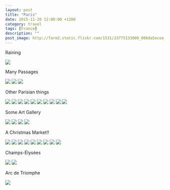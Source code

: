 ```yaml
---
layout: post
title: "Paris"
date: 2015-11-20 12:00:00 +1200
category: travel
tags: [France]
description: ""
post_image: http://farm2.static.flickr.com/1531/23775133000_006da5ecee_o.jpg
---
```

Raining

[![](http://farm2.static.flickr.com/1655/23442728154_5fabdaff63_c.jpg)](http://farm2.static.flickr.com/1655/23442728154_f1e23a23bd_o.jpg)

Many Passages

[![](http://farm2.static.flickr.com/1550/24070954095_b28ffb2c66_c.jpg)](http://farm2.static.flickr.com/1550/24070954095_3d25e231a4_o.jpg)
[![](http://farm6.static.flickr.com/5706/23703127849_51079a0b96_c.jpg)](http://farm6.static.flickr.com/5706/23703127849_8f812ea5c3_o.jpg)
[![](http://farm2.static.flickr.com/1682/23703127699_a030c2a80f_c.jpg)](http://farm2.static.flickr.com/1682/23703127699_c878f3b4de_o.jpg)

Other Parisian things

[![](http://farm2.static.flickr.com/1614/23442726604_1f69000fdd_c.jpg)](http://farm2.static.flickr.com/1614/23442726604_4bfd4b65f3_o.jpg)
[![](http://farm6.static.flickr.com/5807/23962799322_5ecbe9f576_c.jpg)](http://farm6.static.flickr.com/5807/23962799322_035710a5e6_o.jpg)
[![](http://farm2.static.flickr.com/1569/23703126459_394cc79653_c.jpg)](http://farm2.static.flickr.com/1569/23703126459_e4051f728d_o.jpg)
[![](http://farm2.static.flickr.com/1480/24044849866_429bd7bee1_c.jpg)](http://farm2.static.flickr.com/1480/24044849866_04e15ab72e_o.jpg)
[![](http://farm2.static.flickr.com/1676/23444160173_b09c23b373_c.jpg)](http://farm2.static.flickr.com/1676/23444160173_ebf766d72f_o.jpg)
[![](http://farm6.static.flickr.com/5625/23442724774_1072d826c8_c.jpg)](http://farm6.static.flickr.com/5625/23442724774_50ae53c818_o.jpg)
[![](http://farm6.static.flickr.com/5762/23962659552_2b78753ca6_c.jpg)](http://farm6.static.flickr.com/5762/23962659552_c2b1f9cab3_o.jpg)
[![](http://farm2.static.flickr.com/1644/23703124799_ef35d80cac_c.jpg)](http://farm2.static.flickr.com/1644/23703124799_f38f456bab_o.jpg)
[![](http://farm2.static.flickr.com/1591/23442724034_02ecf32e58_c.jpg)](http://farm2.static.flickr.com/1591/23442724034_39eab49cdb_o.jpg)
[![](http://farm2.static.flickr.com/1517/23444158683_7d57a5c5bd_c.jpg)](http://farm2.static.flickr.com/1517/23444158683_15a5826dda_o.jpg)

Some Art Gallery

[![](http://farm2.static.flickr.com/1637/23962796732_fe39891467_c.jpg)](http://farm2.static.flickr.com/1637/23962796732_d48315af6c_o.jpg)
[![](http://farm2.static.flickr.com/1545/23775266990_6f3ec10185_c.jpg)](http://farm2.static.flickr.com/1545/23775266990_78f1432db7_o.jpg)
[![](http://farm6.static.flickr.com/5624/24070948975_a3bd9f57da_c.jpg)](http://farm6.static.flickr.com/5624/24070948975_6d8fc33f0c_o.jpg)
[![](http://farm6.static.flickr.com/5791/23775266180_f198573869_c.jpg)](http://farm6.static.flickr.com/5791/23775266180_2b30c60be5_o.jpg)

A Christmas Market!!

[![](http://farm2.static.flickr.com/1536/23988353121_222140aa79_c.jpg)](http://farm2.static.flickr.com/1536/23988353121_ec87ec137f_o.jpg)
[![](http://farm2.static.flickr.com/1472/23775265430_4aacc8ba5b_c.jpg)](http://farm2.static.flickr.com/1472/23775265430_76777cec8f_o.jpg)
[![](http://farm2.static.flickr.com/1561/24070947725_0678b7750d_c.jpg)](http://farm2.static.flickr.com/1561/24070947725_2ae8efa5d9_o.jpg)
[![](http://farm2.static.flickr.com/1462/23962794312_47c468bbcf_c.jpg)](http://farm2.static.flickr.com/1462/23962794312_b80f87880e_o.jpg)
[![](http://farm6.static.flickr.com/5755/23775264250_29a020d478_c.jpg)](http://farm6.static.flickr.com/5755/23775264250_e73193a6e2_o.jpg)
[![](http://farm2.static.flickr.com/1503/23962793382_1e3202d052_c.jpg)](http://farm2.static.flickr.com/1503/23962793382_6e2227b42a_o.jpg)
[![](http://farm6.static.flickr.com/5678/24070946225_108385349c_c.jpg)](http://farm6.static.flickr.com/5678/24070946225_f8f09079b1_o.jpg)
[![](http://farm6.static.flickr.com/5665/23962792712_b3a807248e_c.jpg)](http://farm6.static.flickr.com/5665/23962792712_3731414f30_o.jpg)
[![](http://farm2.static.flickr.com/1651/23988220891_7b8b1cf238_c.jpg)](http://farm2.static.flickr.com/1651/23988220891_ebbc2f9758_o.jpg)

Champs-Élysées

[![](http://farm2.static.flickr.com/1552/24044711706_6792f40c2c_c.jpg)](http://farm2.static.flickr.com/1552/24044711706_8660753d9d_o.jpg)
[![](http://farm2.static.flickr.com/1506/23988219211_f58bcc90c9_c.jpg)](http://farm2.static.flickr.com/1506/23988219211_bf262e76fa_o.jpg)

Arc de Triomphe

[![](http://farm6.static.flickr.com/5808/23988220031_216cf0f0c4_c.jpg)](http://farm6.static.flickr.com/5808/23988220031_a53269e546_o.jpg)

